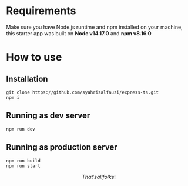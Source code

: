 # Requirements
Make sure you have Node.js runtime and npm installed on your machine, this starter app was built on **Node v14.17.0** and **npm v8.16.0**

# How to use
## Installation
```
git clone https://github.com/syahrizalfauzi/express-ts.git
npm i
```

## Running as dev server
```
npm run dev
```

## Running as production server
```
npm run build
npm run start
```

$$That's all folks!$$
